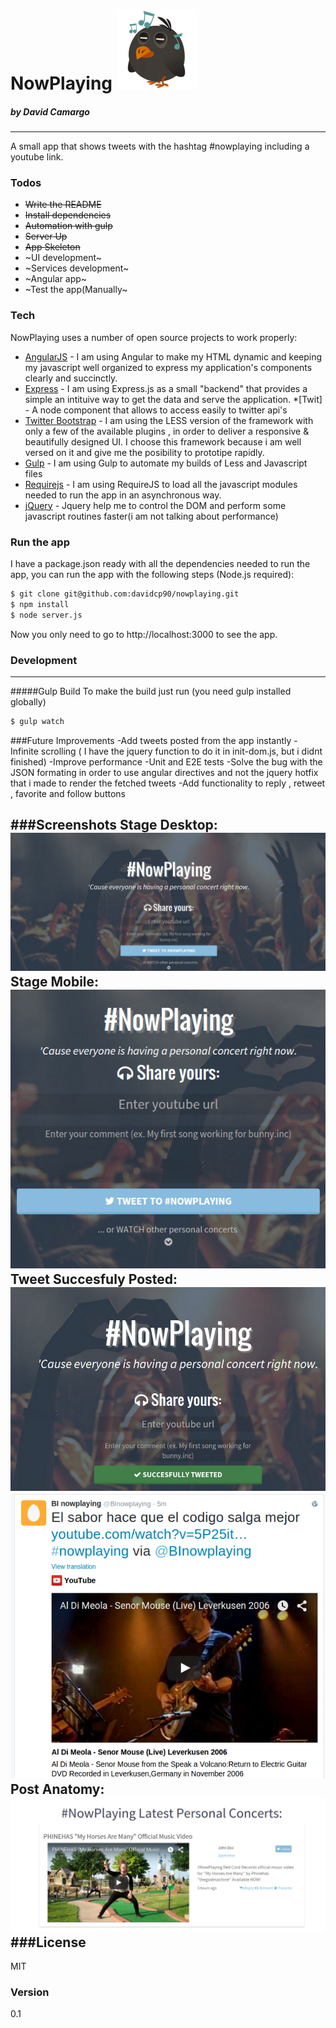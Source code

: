 # NowPlaying ![alt text](https://raw.githubusercontent.com/davidcp90/nowplaying/master/dist/img/favicon.png "Logo")
##### by David Camargo
---
A small app that shows tweets with the hashtag #nowplaying including a youtube link.
### Todos

 - ~~Write the README~~
 - ~~Install dependencies~~
 - ~~Automation with gulp~~
 - ~~Server Up~~
 - ~~App Skeleton~~
 - ~UI development~
 - ~Services development~
 - ~Angular app~
 - ~Test the app(Manually~



### Tech

NowPlaying uses a number of open source projects to work properly:

* [AngularJS] - I am using Angular to make my HTML dynamic and keeping my javascript well organized to express my application's components clearly and succinctly.
* [Express] - I am using Express.js as a small "backend" that provides a simple an intituive way to get the data and serve the application.
*[Twit] - A node component that allows to access easily to twitter api's
* [Twitter Bootstrap] - I am using the LESS version of the framework with only a few of the available plugins , in order to deliver a responsive & beautifully designed UI. I choose this framework because i am well versed on it and give me the posibility to prototipe rapidly.  
* [Gulp] - I am using Gulp to automate my builds of Less and Javascript files
* [Requirejs] - I am using RequireJS to load all the javascript modules needed to run the app in an asynchronous way.
* [jQuery] - Jquery help me to control the DOM and perform some javascript routines faster(i am not talking about performance)

### Run the app

I have a package.json ready with all the dependencies needed to run the app, you can run the app with the following steps (Node.js required):

```sh
$ git clone git@github.com:davidcp90/nowplaying.git
$ npm install
$ node server.js
```
Now you only need to go to http://localhost:3000 to see the app.

### Development
***
#####Gulp Build
To make the build just run (you need gulp installed globally)
```sh
$ gulp watch
```
###Future Improvements
-Add tweets posted from the app instantly
-Infinite scrolling ( I have the jquery function to do it in init-dom.js, but i didnt finished)
-Improve performance
-Unit and E2E tests
-Solve the bug with the JSON formating in order to use angular directives and not the jquery hotfix that i made to render the fetched tweets 
-Add functionality to reply , retweet , favorite and follow buttons

###Screenshots
Stage Desktop:  
![alt text](https://raw.githubusercontent.com/davidcp90/nowplaying/master/screenshots/stage-desktop.png "Stage Desktop")  
Stage Mobile:  
![alt text](https://raw.githubusercontent.com/davidcp90/nowplaying/master/screenshots/stage-rwd.png "Stage Mobile")
Tweet Succesfuly Posted:  
![alt text](https://raw.githubusercontent.com/davidcp90/nowplaying/master/screenshots/tweet-success.png "Tweet Success")  
![alt text](https://raw.githubusercontent.com/davidcp90/nowplaying/master/screenshots/tweet-success-twitter.png "Tweet Success on Twitter")
Post Anatomy:  
![alt text](https://raw.githubusercontent.com/davidcp90/nowplaying/master/screenshots/post.png "Post")
###License
----

MIT

### Version
0.1



[//]: # (These are reference links used in the body of this note and get stripped out when the markdown processor does its job. There is no need to format nicely because it shouldn't be seen. Thanks SO - http://stackoverflow.com/questions/4823468/store-comments-in-markdown-syntax)


   [git-repo-url]: <https://github.com/joemccann/dillinger.git>
   [node.js]: <http://nodejs.org>
   [Twitter Bootstrap]: <http://twitter.github.com/bootstrap/>
   [jQuery]: <http://jquery.com>
   [express]: <http://expressjs.com>
   [AngularJS]: <http://angularjs.org>
   [Gulp]: <http://gulpjs.com>
   [RequireJS]: <http://requirejs.org>



